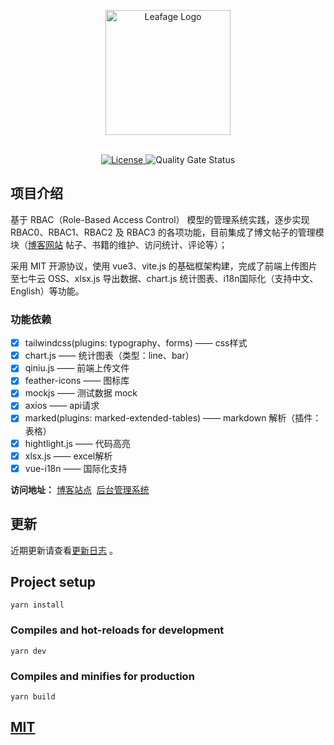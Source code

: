 <p align="center">
  <a href="https://console.leafage.top" target="_blank">
    <img alt="Leafage Logo" width="200" src="public/svg/logo.svg">
  </a>
</p>

<p align="center">
  <br>
  <a href="https://github.com/little3201/leafage-ms/blob/master/LICENSE">
    <img src="https://img.shields.io/github/license/little3201/leafage-ms.svg" alt="License">
  </a>
  <img alt="Quality Gate Status" src="https://sonarcloud.io/api/project_badges/measure?project=little3201_leafage-ms&metric=alert_status">
</p>

## 项目介绍

基于 RBAC（Role-Based Access Control） 模型的管理系统实践，逐步实现 RBAC0、RBAC1、RBAC2 及 RBAC3 的各项功能，目前集成了博文帖子的管理模块（[博客网站](https://www.leafage.top) 帖子、书籍的维护、访问统计、评论等）；

采用 MIT 开源协议，使用 vue3、vite.js 的基础框架构建，完成了前端上传图片至七牛云 OSS、xlsx.js 导出数据、chart.js 统计图表、i18n国际化（支持中文、English）等功能。

### 功能依赖

- [x] tailwindcss(plugins: typography、forms) —— css样式
- [x] chart.js —— 统计图表（类型：line、bar）
- [x] qiniu.js —— 前端上传文件
- [x] feather-icons —— 图标库
- [x] mockjs —— 测试数据 mock
- [x] axios —— api请求
- [x] marked(plugins: marked-extended-tables) —— markdown 解析（插件：表格）
- [x] hightlight.js —— 代码高亮
- [x] xlsx.js —— excel解析
- [x] vue-i18n —— 国际化支持

**访问地址：** <a href="https://www.leafage.top">博客站点</a>&nbsp;&nbsp;<a href="https://console.leafage.top">后台管理系统</a>

## 更新

近期更新请查看[更新日志](CHANGELOG.md) 。

## Project setup
```
yarn install
```

### Compiles and hot-reloads for development
```
yarn dev
```

### Compiles and minifies for production
```
yarn build
```

<a href="https://github.com/little3201/leafage-ms/blob/master/LICENSE">
  <h2>MIT</h2>
</a>

